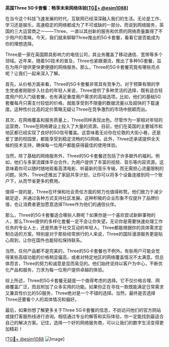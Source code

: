 **英国Three 5G卡套餐：畅享未来网络体验[[TG💪+ @esim1088](https://t.me/s/esim1088)]**

在当今这个科技飞速发展的时代，互联网已经深深融入我们的生活。无论是工作、学习还是娱乐，高速稳定的网络都成为了不可或缺的一部分。而说到网络服务，英国的三大运营商之一——Three，一直以其创新的服务和优质的网络质量赢得了不少用户的青睐。今天，我们就来聊聊Three推出的5G卡套餐，看看它是否能成为你的理想选择。

Three是一家在英国颇具影响力的电信公司，其业务覆盖了移动通信、宽带等多个领域。近年来，随着5G技术的普及，Three也紧跟潮流，推出了多种5G套餐，旨在为用户提供更快更便捷的网络服务。那么，Three的5G卡套餐究竟有哪些亮点呢？让我们一起来深入了解。

首先，从价格方面来看，Three的5G卡套餐非常具有竞争力。对于预算有限的学生党或者刚刚步入社会的年轻人来说，Three提供了多种灵活的选择，既有适合轻度用户的入门级套餐，也有满足重度用户需求的高端选项。比如，他们的基础5G套餐每月只需支付较低的价格，就能享受到不限量的数据流量以及超快的下载速度。这种性价比高的定价策略无疑让Three在竞争激烈的市场中脱颖而出。

其次，在网络覆盖和服务质量上，Three同样表现出色。尽管作为一家相对年轻的运营商，Three在网络建设上投入了大量的资源。目前，他们在英国的主要城市和地区都已经实现了良好的5G信号覆盖。这意味着无论你在伦敦的大街小巷，还是爱丁堡的校园里，都能享受到稳定流畅的5G网络。此外，Three还承诺提供全天候的技术支持，确保每一位用户都能获得最佳的使用体验。

当然，除了基础的网络服务外，Three的5G卡套餐还包括了许多额外的福利。例如，他们与多家流媒体平台合作，为用户提供了丰富的视频、音乐等内容资源。这意味着你可以随时随地观看高清电影、听最新的音乐专辑，而无需担心流量限制的问题。另外，Three还推出了家庭共享计划，让你可以将多个设备连接到同一个账户下，从而节省更多的费用。

值得一提的是，Three在环保和社会责任方面的努力也值得称赞。他们致力于减少碳足迹，并通过各种方式支持社区发展。这种积极的企业形象不仅提升了品牌价值，也让消费者更加愿意选择Three作为他们的通信伙伴。

那么，Three的5G卡套餐适合哪些人群呢？如果你是一个喜欢尝试新鲜事物的人，那么Three提供的多样化套餐一定不会让你失望。无论你是需要快速处理工作任务的专业人士，还是热衷于社交互动的年轻人，Three都能根据你的具体需求定制合适的方案。特别是对于那些经常旅行的人来说，Three的国际漫游服务更是贴心周到，让你在国外也能轻松保持联系。

当然，任何产品都不是完美的，Three的5G卡套餐也不例外。有些用户可能会觉得某些高级功能的价格稍显偏高，或者对特定地区的网络覆盖情况不太满意。但总体而言，Three的努力和诚意是显而易见的。他们始终坚持以客户为中心，不断优化产品和服务，力求为每一位用户提供卓越的体验。

综上所述，Three的5G卡套餐无疑是一个值得考虑的选择。它不仅价格合理、网络覆盖广泛，而且附加了众多实用的功能。如果你正在寻找一款既能满足日常需求又兼具性价比的5G服务，Three绝对是一个不错的选择。当然，最终是否选择Three还要看个人的具体情况和偏好。

最后，如果你想了解更多关于Three 5G卡套餐的信息，不妨访问他们的官方网站或拨打客服热线进行咨询。相信通过专业的解答和实际体验，你一定能找到最适合自己的解决方案。记住，选择一个好的网络服务商，可以让我们的数字生活变得更加精彩！

[[TG💪+ @esim1088](https://t.me/s/esim1088) ![Image](https://i.postimg.cc/4NQfJmqS/Snipaste-2025-05-13-00-14-12.png)]